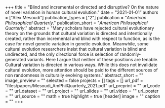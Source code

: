 +++
title = "Blind and incremental or directed and disruptive? On the nature of novel variation in human cultural evolution."
date = "2021-01-01”
authors = ["Alex Mesoudi"]
publication_types = ["2"]
publication = “_American Philosophical Quarterly_."
publication_short = "_American Philosophical Quarterly_."
abstract = "Many scholars have rejected cultural evolutionary theory on the grounds that cultural variation is directed and intentionally created, rather than incremental and blind with respect to function, as is the case for novel genetic variation in genetic evolution. Meanwhile, some cultural evolution researchers insist that cultural variation is blind and undirected, and the only directional force is selection of randomly-generated variants. Here I argue that neither of these positions are tenable. Cultural variation is directed in various ways. While this does not invalidate cultural evolution, more attention should be paid to the different sources of non randomness in culturally evolving systems."
abstract_short = ""
image_preview = ""
selected = false
projects = []
tags = []
url_pdf = "files/papers/Mesoudi_AmPhilQuarterly_2021.pdf"
url_preprint = ""
url_code = ""
url_dataset = ""
url_project = ""
url_slides = ""
url_video = ""
url_poster = ""
url_source = ""
math = true
highlight = true
[header]
image = ""
caption = ""
+++
